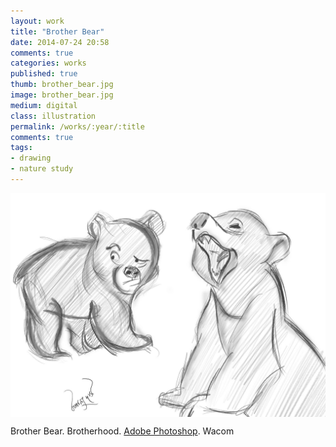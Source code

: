 ```yaml
---
layout: work
title: "Brother Bear"
date: 2014-07-24 20:58
comments: true
categories: works
published: true
thumb: brother_bear.jpg
image: brother_bear.jpg
medium: digital
class: illustration
permalink: /works/:year/:title
comments: true
tags:
- drawing
- nature study
---
```

<img src="/images/works/brother_bear.jpg" align="middle"/>

Brother Bear. Brotherhood. [Adobe Photoshop](https://www.facebook.com/Photoshop). Wacom